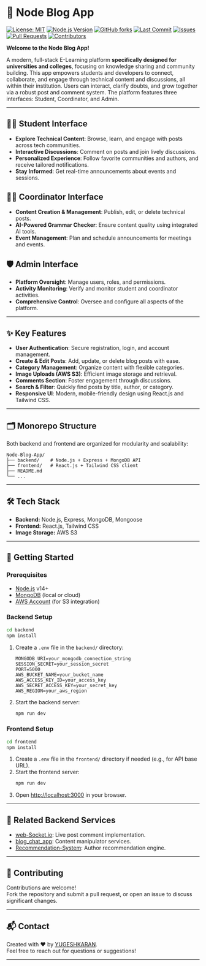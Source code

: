 # 📝 Node Blog App


[![License: MIT](https://img.shields.io/github/license/YUGESHKARAN/Node-Blog-App)](./LICENSE)
[![Node.js Version](https://img.shields.io/badge/node-%3E%3D14.0.0-brightgreen.svg)](https://nodejs.org/)
[![GitHub forks](https://img.shields.io/github/forks/YUGESHKARAN/Node-Blog-App?style=social)](https://github.com/YUGESHKARAN/Node-Blog-App/network/members)
[![Last Commit](https://img.shields.io/github/last-commit/YUGESHKARAN/Node-Blog-App)](https://github.com/YUGESHKARAN/Node-Blog-App/commits/main)
[![Issues](https://img.shields.io/github/issues/YUGESHKARAN/Node-Blog-App)](https://github.com/YUGESHKARAN/Node-Blog-App/issues)
[![Pull Requests](https://img.shields.io/github/issues-pr/YUGESHKARAN/Node-Blog-App)](https://github.com/YUGESHKARAN/Node-Blog-App/pulls)
[![Contributors](https://img.shields.io/github/contributors/YUGESHKARAN/Node-Blog-App)](https://github.com/YUGESHKARAN/Node-Blog-App/graphs/contributors)

**Welcome to the Node Blog App!**

A modern, full-stack E-Learning platform **specifically designed for universities and colleges**, focusing on knowledge sharing and community building. This app empowers students and developers to connect, collaborate, and engage through technical content and discussions, all within their institution. Users can interact, clarify doubts, and grow together via a robust post and comment system. The platform features three interfaces: Student, Coordinator, and Admin.

---

## 👩‍🎓 Student Interface

- **Explore Technical Content**: Browse, learn, and engage with posts across tech communities.
- **Interactive Discussions**: Comment on posts and join lively discussions.
- **Personalized Experience**: Follow favorite communities and authors, and receive tailored notifications.
- **Stay Informed**: Get real-time announcements about events and sessions.

## 👨‍🏫 Coordinator Interface

- **Content Creation & Management**: Publish, edit, or delete technical posts.
- **AI-Powered Grammar Checker**: Ensure content quality using integrated AI tools.
- **Event Management**: Plan and schedule announcements for meetings and events.

## 🛡️ Admin Interface

- **Platform Oversight**: Manage users, roles, and permissions.
- **Activity Monitoring**: Verify and monitor student and coordinator activities.
- **Comprehensive Control**: Oversee and configure all aspects of the platform.

---

## ✨ Key Features

- **User Authentication**: Secure registration, login, and account management.
- **Create & Edit Posts**: Add, update, or delete blog posts with ease.
- **Category Management**: Organize content with flexible categories.
- **Image Uploads (AWS S3)**: Efficient image storage and retrieval.
- **Comments Section**: Foster engagement through discussions.
- **Search & Filter**: Quickly find posts by title, author, or category.
- **Responsive UI**: Modern, mobile-friendly design using React.js and Tailwind CSS.

---

## 🗂️ Monorepo Structure

Both backend and frontend are organized for modularity and scalability:

```
Node-Blog-App/
├── backend/    # Node.js + Express + MongoDB API
├── frontend/   # React.js + Tailwind CSS client
├── README.md
└── ...
```

---

## 🛠️ Tech Stack

- **Backend:** Node.js, Express, MongoDB, Mongoose
- **Frontend:** React.js, Tailwind CSS
- **Image Storage:** AWS S3

---

## 🚀 Getting Started

### Prerequisites

- [Node.js](https://nodejs.org/) v14+
- [MongoDB](https://www.mongodb.com/) (local or cloud)
- [AWS Account](https://aws.amazon.com/) (for S3 integration)

### Backend Setup

```bash
cd backend
npm install
```

1. Create a `.env` file in the `backend/` directory:
   ```
   MONGODB_URI=your_mongodb_connection_string
   SESSION_SECRET=your_session_secret
   PORT=5000
   AWS_BUCKET_NAME=your_bucket_name
   AWS_ACCESS_KEY_ID=your_access_key
   AWS_SECRET_ACCESS_KEY=your_secret_key
   AWS_REGION=your_aws_region
   ```
2. Start the backend server:
   ```bash
   npm run dev
   ```

### Frontend Setup

```bash
cd frontend
npm install
```

1. Create a `.env` file in the `frontend/` directory if needed (e.g., for API base URL).
2. Start the frontend server:
   ```bash
   npm run dev
   ```
3. Open [http://localhost:3000](http://localhost:3000) in your browser.

---

## 🔗 Related Backend Services

- [web-Socket.io](https://github.com/YUGESHKARAN/web-socket.io.git): Live post comment implementation.
- [blog_chat_app](https://github.com/YUGESHKARAN/blogChat-backend.git): Content manipulator services.
- [Recommendation-System](https://github.com/YUGESHKARAN/recommendation-system.git): Author recommendation engine.

---

## 🤝 Contributing

Contributions are welcome!  
Fork the repository and submit a pull request, or open an issue to discuss significant changes.

---

## 📬 Contact

Created with ❤️ by [YUGESHKARAN](https://github.com/YUGESHKARAN).  
Feel free to reach out for questions or suggestions!

---
